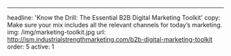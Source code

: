 ---
headline: 'Know the Drill: The Essential B2B Digital Marketing Toolkit'
copy: Make sure your mix includes all the relevant channels for today’s marketing.
img: /img/marketing-toolkit.jpg
url: http://ism.industrialstrengthmarketing.com/b2b-digital-marketing-toolkit
order: 5
active: 1
